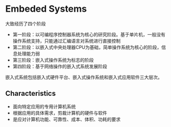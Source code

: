 # Embeded Systems
大致经历了四个阶段
- 第一阶段：以可编程序控制器系统为核心的研究阶段。基于单片机，一般没有操作系统支持，只能通过汇编语言对系统进行直接控制
- 第二阶段：以嵌入式中央处理器CPU为基础，简单操作系统为核心的阶段，信息处理能力弱
- 第三阶段：嵌入式操作系统为标志的阶段
- 第四阶段：基于网络操作的嵌入式系统发展阶段

嵌入式系统包括嵌入式硬件平台、嵌入式操作系统和嵌入式应用软件三大层次。

## Characteristics
- 面向特定应用的专用计算机系统
- 根据应用的具体需求，剪裁计算机的硬件与软件
- 是应对计算机功能、可靠性、成本、体积、功耗的要求

